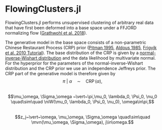 # FlowingClusters.jl

FlowingClusters.jl performs unsupervised clustering of arbitrary real data that have first been deformed into a base space under a FFJORD normalizing flow ([Grathwohl et al. 2018](https://arxiv.org/abs/1810.01367)).

The generative model in the base space consists of a non-parametric Chinese Restaurant Process (CRP) prior ([Pitman 1995](https://doi.org/10.1007%2FBF01213386), [Aldous 1985](https://doi.org/10.1007%2FBFb0099421), [Frigyik et al. 2010 Tutorial](https://web.archive.org/web/20190327085650/https://pdfs.semanticscholar.org/775e/5727f5df0cb9bf834af2ea2548a696c27a38.pdf)). The base distribution of the CRP is given by a [normal-inverse-Wishart distribution](https://en.wikipedia.org/wiki/Normal-inverse-Wishart_distribution) and the data likelihood by multivariate normal. For the hyperprior for the parameters of the normal-inverse-Wishart distribution and the CRP prior we use an independence Jeffreys prior. The CRP part of the generative model is therefore given by
$$\pi~\vert~\alpha \quad\sim\quad \operatorname{CRP}(\alpha),$$  
$$\mu_\omega, \Sigma_\omega ~\vert~\pi,\mu_0, \lambda_0, \Psi_0, \nu_0 \quad\sim\quad \niW(\mu_0, \lambda_0, \Psi_0, \nu_0), \omega\in\pi,$$  
$$z_j~\vert~\omega, \mu_\omega, \Sigma_\omega  \quad\sim\quad \mvn(\mu_\omega, \Sigma_\omega), j\in\omega.$$